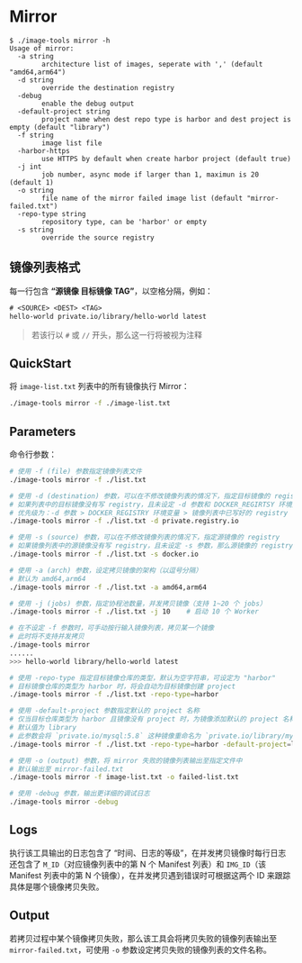 # Mirror

```console
$ ./image-tools mirror -h
Usage of mirror:
  -a string
        architecture list of images, seperate with ',' (default "amd64,arm64")
  -d string
        override the destination registry
  -debug
        enable the debug output
  -default-project string
        project name when dest repo type is harbor and dest project is empty (default "library")
  -f string
        image list file
  -harbor-https
        use HTTPS by default when create harbor project (default true)
  -j int
        job number, async mode if larger than 1, maximun is 20 (default 1)
  -o string
        file name of the mirror failed image list (default "mirror-failed.txt")
  -repo-type string
        repository type, can be 'harbor' or empty
  -s string
        override the source registry
```
## 镜像列表格式

每一行包含 **“源镜像 目标镜像 TAG”**，以空格分隔，例如：

```txt
# <SOURCE> <DEST> <TAG>
hello-world private.io/library/hello-world latest
```

> 若该行以 `#` 或 `//` 开头，那么这一行将被视为注释

## QuickStart

将 `image-list.txt` 列表中的所有镜像执行 Mirror：

```sh
./image-tools mirror -f ./image-list.txt
```

## Parameters

命令行参数：

```sh
# 使用 -f (file) 参数指定镜像列表文件
./image-tools mirror -f ./list.txt

# 使用 -d (destination) 参数，可以在不修改镜像列表的情况下，指定目标镜像的 registry
# 如果列表中的目标镜像没有写 registry，且未设定 -d 参数和 DOCKER_REGIRTSY 环境变量，那么目标镜像的 registry 会被设定为默认的 docker.io
# 优先级为：-d 参数 > DOCKER_REGISTRY 环境变量 > 镜像列表中已写好的 registry
./image-tools mirror -f ./list.txt -d private.registry.io

# 使用 -s (source) 参数，可以在不修改镜像列表的情况下，指定源镜像的 registry
# 如果镜像列表中的源镜像没有写 registry，且未设定 -s 参数，那么源镜像的 registry 会被设定为默认的 docker.io
./image-tools mirror -f ./list.txt -s docker.io

# 使用 -a (arch) 参数，设定拷贝镜像的架构（以逗号分隔）
# 默认为 amd64,arm64
./image-tools mirror -f ./list.txt -a amd64,arm64

# 使用 -j (jobs) 参数，指定协程池数量，并发拷贝镜像（支持 1~20 个 jobs）
./image-tools mirror -f ./list.txt -j 10    # 启动 10 个 Worker

# 在不设定 -f 参数时，可手动按行输入镜像列表，拷贝某一个镜像
# 此时将不支持并发拷贝
./image-tools mirror
......
>>> hello-world library/hello-world latest

# 使用 -repo-type 指定目标镜像仓库的类型，默认为空字符串，可设定为 "harbor"
# 目标镜像仓库的类型为 harbor 时，将会自动为目标镜像创建 project
./image-tools mirror -f ./list.txt -repo-type=harbor

# 使用 -default-project 参数指定默认的 project 名称
# 仅当目标仓库类型为 harbor 且镜像没有 project 时，为镜像添加默认的 project 名称
# 默认值为 library
# 此参数会将 `private.io/mysql:5.8` 这种镜像重命名为 `private.io/library/mysql:5.8`
./image-tools mirror -f ./list.txt -repo-type=harbor -default-project=library

# 使用 -o (output) 参数，将 mirror 失败的镜像列表输出至指定文件中
# 默认输出至 mirror-failed.txt
./image-tools mirror -f image-list.txt -o failed-list.txt

# 使用 -debug 参数，输出更详细的调试日志
./image-tools mirror -debug
```

## Logs

执行该工具输出的日志包含了 “时间、日志的等级”，在并发拷贝镜像时每行日志还包含了 `M_ID`（对应镜像列表中的第 N 个 Manifest 列表）和 `IMG_ID`（该 Manifest 列表中的第 N 个镜像），在并发拷贝遇到错误时可根据这两个 ID 来跟踪具体是哪个镜像拷贝失败。

## Output

若拷贝过程中某个镜像拷贝失败，那么该工具会将拷贝失败的镜像列表输出至 `mirror-failed.txt`，可使用 `-o` 参数设定拷贝失败的镜像列表的文件名称。
